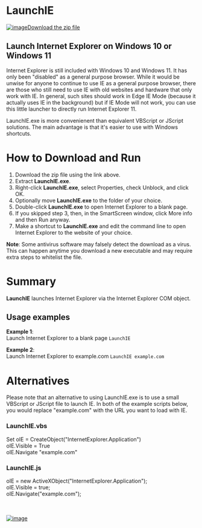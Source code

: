 # LaunchIE

[![image](https://user-images.githubusercontent.com/79026235/152910441-59ba653c-5607-4f59-90c0-bc2851bf2688.png)Download the zip file](https://github.com/LesFerch/LaunchIE/releases/download/1.0.0/LaunchIE.zip)

## Launch Internet Explorer on Windows 10 or Windows 11

Internet Explorer is still included with Windows 10 and Windows 11. It has only been "disabled" as a general purpose browser. While it would be unwise for anyone to continue to use IE as a general purpose browser, there are those who still need to use IE with old websites and hardware that only work with IE. In general, such sites should work in Edge IE Mode (because it actually uses IE in the background) but if IE Mode will not work, you can use this little launcher to directly run Internet Explorer 11.

LaunchIE.exe is more convenienent than equivalent VBScript or JScript solutions. The main advantage is that it's easier to use with Windows shortcuts.

# How to Download and Run

1. Download the zip file using the link above.
2. Extract **LaunchIE.exe**.
3. Right-click **LaunchIE.exe**, select Properties, check Unblock, and click OK.
4. Optionally move **LaunchIE.exe** to the folder of your choice.
5. Double-click **LaunchIE.exe** to open Internet Explorer to a blank page.
6. If you skipped step 3, then, in the SmartScreen window, click More info and then Run anyway.
7. Make a shortcut to **LaunchIE.exe** and edit the command line to open Internet Explorer to the website of your choice.

**Note**: Some antivirus software may falsely detect the download as a virus. This can happen anytime you download a new executable and may require extra steps to whitelist the file.

# Summary

**LaunchIE** launches Internet Explorer via the Internet Explorer COM object.

## Usage examples

**Example 1**:\
Launch Internet Explorer to a blank page
`LaunchIE`

**Example 2**:\
Launch Internet Explorer to example.com
`LaunchIE example.com`

# Alternatives

Please note that an alternative to using LaunchIE.exe is to use a small VBScript or JScript file to launch IE. In both of the example scripts below, you would replace "example.com" with the URL you want to load with IE.

### LaunchIE.vbs

Set oIE = CreateObject("InternetExplorer.Application")\
oIE.Visible = True\
oIE.Navigate "example.com"

### LaunchIE.js

oIE = new ActiveXObject("InternetExplorer.Application");\
oIE.Visible = true;\
oIE.Navigate("example.com");

\
\
[![image](https://user-images.githubusercontent.com/79026235/153264696-8ec747dd-37ec-4fc1-89a1-3d6ea3259a95.png)](https://github.com/LesFerch/LaunchIE)

